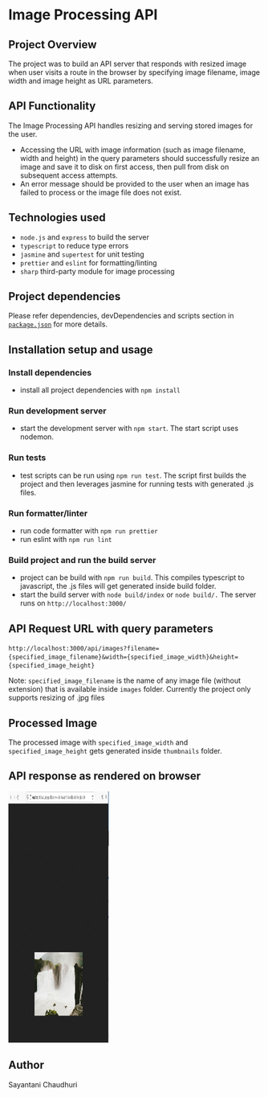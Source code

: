 # Image Processing API
## Project Overview
The project was to build an API server that responds with resized image when user visits a route in the browser by specifying image filename, image width and image height as URL parameters.
## API Functionality
The Image Processing API handles resizing and serving stored images for the user.
* Accessing the URL with image information (such as image filename, width and height) in the query parameters should successfully resize an image and save it to disk on first access, then pull from disk on subsequent access attempts.
* An error message should be provided to the user when an image has failed to process or the image file does not exist.
## Technologies used
* `node.js` and `express` to build the server
* `typescript` to reduce type errors
* `jasmine` and `supertest` for unit testing
* `prettier` and `eslint` for formatting/linting
* `sharp` third-party module for image processing
## Project dependencies
Please refer dependencies, devDependencies and scripts section in [`package.json`](package.json) for more details.
## Installation setup and usage
### Install dependencies
* install all project dependencies with `npm install`
### Run development server
* start the development server with `npm start`. The start script uses nodemon.
### Run tests
* test scripts can be run using `npm run test`. The script first builds the project and then leverages jasmine for running tests with generated .js files.
### Run formatter/linter
* run code formatter with `npm run prettier`
* run eslint with `npm run lint`
### Build project and run the build server
* project can be build with `npm run build`. This compiles typescript to javascript, the .js files will get generated inside build folder.
* start the build server with `node build/index` or `node build/.`
The server runs on `http://localhost:3000/`

## API Request URL with query parameters
`http://localhost:3000/api/images?filename={specified_image_filename}&width={specified_image_width}&height={specified_image_height}`

Note: `specified_image_filename` is the name of any image file (without extension) that is available inside `images` folder. Currently the project only supports resizing of .jpg files
## Processed Image
The processed image with `specified_image_width` and `specified_image_height` gets generated inside `thumbnails` folder.

## API response as rendered on browser
[<img src="screenshots/image_resized.png" height="500" width="200"/>](screenshots/image_resized.png)

## Author
Sayantani Chaudhuri